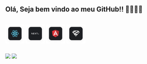 ## Olá, Seja bem vindo ao meu GitHub!! 🤜🏻🤛🏻

 <div>
  <a href="https://github.com/gmagreti">
</div>
<div style="display: inline_block"><br>
  <a margin="10" href="https://react.dev/" target="_blank"><img margin="10px" height="60" src="./assets/reactjs.svg" alt="React logo" title="React.JS"></a>
  <a margin="10" href="https://react.dev/" target="_blank"><img margin="10px" height="60" src="./assets/nextjs.svg" alt="Next logo" title="Next.JS"></a>
  <a margin="10" href="https://angular.io/" target="_blank"><img margin="10px" height="60" src="./assets/angular.svg" alt="Angular logo" title="Angular"></a>
  <a margin="10" href="https://zod.dev/" target="_blank"><img margin="10px" height="60" src="./assets/zod.svg" alt="Zod logo" title="Zod"></a>
</div>
  
  ##
 
<div> 
  <a href = "mailto:gabrielmagreti@gmail.com"><img src="https://img.shields.io/badge/-Gmail-%23333?style=for-the-badge&logo=gmail&logoColor=white" target="_blank"></a>
  <a href="https://www.linkedin.com/in/gabriel-magreti-784b82182/" target="_blank"><img src="https://img.shields.io/badge/-LinkedIn-%230077B5?style=for-the-badge&logo=linkedin&logoColor=white" target="_blank"></a> 
 
 ##
 
</div>